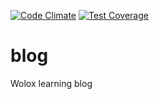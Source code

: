 [![Code Climate](https://codeclimate.com/repos/555e1f9ee30ba034ca003b24/badges/ac2b2441b08d88e00393/gpa.svg)](https://codeclimate.com/repos/555e1f9ee30ba034ca003b24/feed)
[![Test Coverage](https://codeclimate.com/repos/555e1f9ee30ba034ca003b24/badges/ac2b2441b08d88e00393/coverage.svg)](https://codeclimate.com/repos/555e1f9ee30ba034ca003b24/coverage)


# blog
Wolox learning blog
